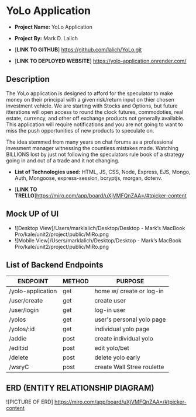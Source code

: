 # YoLo Application

- **Project Name:** YoLo Application
- **Project By:** Mark D. Lalich

- [**LINK TO GITHUB**] https://github.com/lalich/YoLo.git

- [**LINK TO DEPLOYED WEBSITE**] https://yolo-application.onrender.com/

## Description

The YoLo application is designed to afford for the speculator to make money on their principal with a given risk/return input on thier chosen investment vehicle. We are starting with Stocks and Options, but future itterations will open access to round the clock futures, commodoties, real estate, currency, and other off exchange products not generally available. This application will require notifications and you are not going to want to miss the push opportunities of new products to speculate on. 

The idea stemmed from many years on chat forums as a professional invesment manager witnessing the countless mistakes made. Watching BILLIONS lost by just not following the speculators rule book of a strategy going in and out of a trade and it not changing.

- **List of Technologies used:** HTML, JS, CSS, Node, Express, EJS, Mongo, Auth, Mongoose, express-session, bcryptjs, morgan, dotenv.

- [**LINK TO TRELLO**]https://miro.com/app/board/uXjVMFQnZAA=/#tpicker-content


## Mock UP of UI

- ![Desktop View]/Users/marklalich/Desktop/Desktop - Mark’s MacBook Pro/kale/unit2/project/public/MiRo.png
- ![Mobile View]/Users/marklalich/Desktop/Desktop - Mark’s MacBook Pro/kale/unit2/project/public/MiRo.png

## List of Backend Endpoints

| ENDPOINT         | METHOD | PURPOSE                  |
|------------------|--------|--------------------------|
|/yolo-application | get    |home w/ create or log-in  |
|/user/create      | get    | create user              |
|/user/login       | get    | log-in user              |
|/yolos            | get    | user's personal yolo page|
|/yolos/:id        | get    |individual yolo page      |
|/addie            | post   |create individual yolo    |
|/edit:id          | post   |edit yolo/bet             |
|/delete           | post   |delete yolo early         |
|/wsryC            | post   |create Wall Stree roulette|


## ERD (ENTITY RELATIONSHIP DIAGRAM)

![PICTURE OF ERD] https://miro.com/app/board/uXjVMFQnZAA=/#tpicker-content
